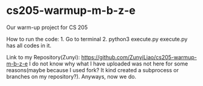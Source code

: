 # cs205-warmup-m-b-z-e
Our warm-up project for CS 205

How to run the code: 1. Go to terminal 2. python3 execute.py
execute.py has all codes in it.

Link to my Repository(Zunyi): https://github.com/ZunyiLiao/cs205-warmup-m-b-z-e
I do not know why what I have uploaded was not here for some reasons(maybe because I used fork? It kind created a subprocess or branches on my repository?). Anyways, now we do.
